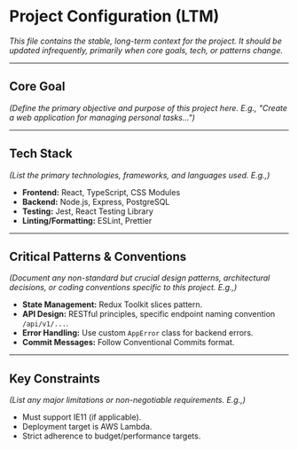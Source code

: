 # Project Configuration (LTM)

*This file contains the stable, long-term context for the project.*
*It should be updated infrequently, primarily when core goals, tech, or patterns change.*

---

## Core Goal

*(Define the primary objective and purpose of this project here. E.g., "Create a web application for managing personal tasks...")*

---

## Tech Stack

*(List the primary technologies, frameworks, and languages used. E.g.,)*
*   **Frontend:** React, TypeScript, CSS Modules
*   **Backend:** Node.js, Express, PostgreSQL
*   **Testing:** Jest, React Testing Library
*   **Linting/Formatting:** ESLint, Prettier

---

## Critical Patterns & Conventions

*(Document any non-standard but crucial design patterns, architectural decisions, or coding conventions specific to this project. E.g.,)*
*   **State Management:** Redux Toolkit slices pattern.
*   **API Design:** RESTful principles, specific endpoint naming convention `/api/v1/...`.
*   **Error Handling:** Use custom `AppError` class for backend errors.
*   **Commit Messages:** Follow Conventional Commits format.

---

## Key Constraints

*(List any major limitations or non-negotiable requirements. E.g.,)*
*   Must support IE11 (if applicable).
*   Deployment target is AWS Lambda.
*   Strict adherence to budget/performance targets.

